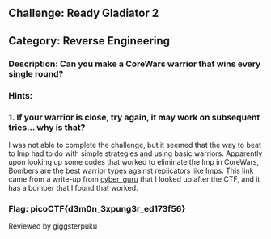 ## Challenge: Ready Gladiator 2

## Category: Reverse Engineering

### Description: Can you make a CoreWars warrior that wins every single round?

### Hints:

### 1. If your warrior is close, try again, it may work on subsequent tries... why is that?

I was not able to complete the challenge, but it seemed that the way to beat to Imp had to do with simple strategies and using basic warriors. Apparently upon looking up some codes that worked to eliminate the Imp in CoreWars, Bombers are the best warrior types against replicators like Imps. [This link](https://corewar.co.uk/heremscimitar.htm) came from a write-up from [cyber_guru](https://github.com/Cyberguru1/PicoCTF2023_Writeup) that I looked up after the CTF, and it has a bomber that I found that worked.

### Flag: picoCTF{d3m0n_3xpung3r_ed173f56}

Reviewed by giggsterpuku
